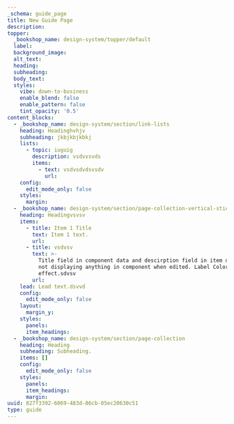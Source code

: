 ```yaml
---
_schema: guide_page
title: New Guide Page
description:
topper:
  _bookshop_name: design-system/topper/default
  label:
  background_image:
  alt_text:
  heading:
  subheading:
  body_text:
  styles:
    vibe: down-to-business
    enable_blend: false
    enable_pattern: false
    tint_opacity: '0.5'
content_blocks:
  - _bookshop_name: design-system/section/link-lists
    heading: Headinghvhjv
    subheading: jkbjkbjkbkj
    lists:
      - topic: iuguig
        description: vsdvvsvds
        items:
          - text: vsdvsdvdsvsdv
            url:
    config:
      edit_mode_only: false
    styles:
      margin:
  - _bookshop_name: design-system/section/page-collection-vertical-sticky
    heading: Headingvsvsv
    items:
      - title: Item 1 Title
        text: Item 1 text.
        url:
      - title: vsdvsv
        text: >-
          Title field in component data and descirption field in item data are
          not displaying anything in component when edited. Label Color has no
          effect.sdvsv
        url:
    lead: Lead text.dsvvd
    config:
      edit_mode_only: false
    layout:
      margin_y:
    styles:
      panels:
      item_headings:
  - _bookshop_name: design-system/section/page-collection
    heading: Heading
    subheading: Subheading.
    items: []
    config:
      edit_mode_only: false
    styles:
      panels:
      item_headings:
      margin:
uuid: 827f3392-6069-483d-86cb-05ec20630c51
type: guide
---
```

